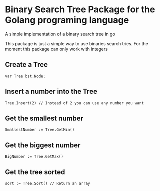 # Binary Search Tree Package for the Golang programing language
A simple implementation of a binary search tree in go

This package is just a simple way to use binaries search tries. For the moment this package can only work with integers 

## Create a Tree
```golang
var Tree bst.Node;
```

## Insert a number into the Tree
```golang
Tree.Insert(2) // Instead of 2 you can use any number you want
```

## Get the smallest number
```golang
SmallestNumber := Tree.GetMin()
```

## Get the biggest number
```golang
BigNumber := Tree.GetMax()
```

## Get the tree sorted
```golang
sort := Tree.Sort() // Return an array
```
